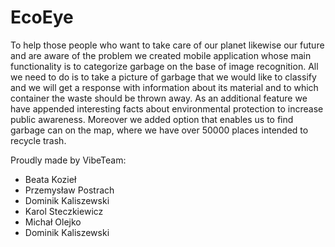 # EcoEye
To help those people who want to take care of our planet likewise our future and are aware of the problem we created mobile application whose main functionality is to categorize garbage on the base of image recognition. All we need to do is to take a picture of garbage that we would like to classify and we will get a response with information about its material and to which container the waste should be thrown away.
As an additional feature we have appended interesting facts about environmental protection to increase public awareness.
Moreover we added option that enables us to find garbage can on the map, where we have over 50000 places intended to recycle trash.

Proudly made by VibeTeam:
- Beata Kozieł
- Przemysław Postrach
- Dominik Kaliszewski
- Karol Steczkiewicz
- Michał Olejko
- Dominik Kaliszewski
